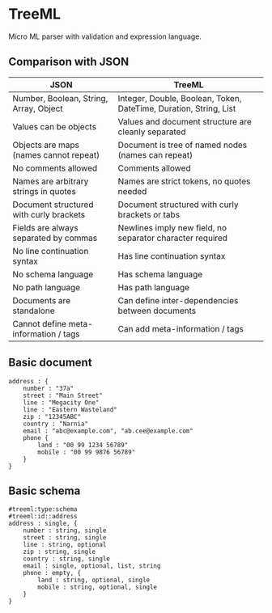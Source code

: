 # TreeML
Micro ML parser with validation and expression language.

## Comparison with JSON

| JSON | TreeML |
|---|---|
| Number, Boolean, String, Array, Object | Integer, Double, Boolean, Token, DateTime, Duration, String, List |
| Values can be objects | Values and document structure are cleanly separated |
| Objects are maps (names cannot repeat) | Document is tree of named nodes (names can repeat) |
| No comments allowed | Comments allowed |
| Names are arbitrary strings in quotes | Names are strict tokens, no quotes needed |
| Document structured with curly brackets | Document structured with curly brackets or tabs |
| Fields are always separated by commas | Newlines imply new field, no separator character required |
| No line continuation syntax | Has line continuation syntax |
| No schema language | Has schema language |
| No path language | Has path language |
| Documents are standalone | Can define inter-dependencies between documents |
| Cannot define meta-information / tags | Can add meta-information / tags |

## Basic document

```
address : {
    number : "37a"
    street : "Main Street"
    line : "Megacity One"
    line : "Eastern Wasteland"
    zip : "12345ABC"
    country : "Narnia"
    email : "abc@example.com", "ab.cee@example.com"
    phone {
        land : "00 99 1234 56789"
        mobile : "00 99 9876 56789"
    }
}
```

## Basic schema

```
#treeml:type:schema
#treeml:id::address
address : single, {
    number : string, single
    street : string, single
    line : string, optional
    zip : string, single
    country : string, single
    email : single, optional, list, string
    phone : empty, {
        land : string, optional, single
        mobile : string, optional, single
    }
}
```